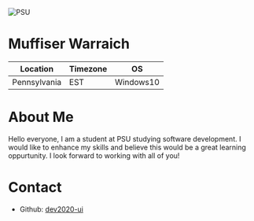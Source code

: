 ![PSU](https://i0.wp.com/images.onwardstate.com/uploads/2014/02/NittanyLionLogo.jpg?fit=1000%2C100&ssl=5  "PSU")

# Muffiser Warraich

Location | Timezone | OS
-------- | -------- | --
Pennsylvania | EST | Windows10


# About Me
Hello everyone, I am a student at PSU studying software development. I would like to enhance my skills and believe this would be a great learning oppurtunity.
I look forward to working with all of you!

# Contact
  * Github: [dev2020-ui](https://github.com/dev2020-ui)
